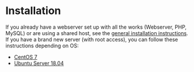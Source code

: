 # Installation

If you already have a webserver set up with all the works (Webserver, PHP, MySQL) or are using a shared host, see the [general installation instructions](/user/installation/general.md). If you have a brand new server (with root access), you can follow these instructions depending on OS:

* [CentOS 7](centos-7.md)
* [Ubuntu Server 18.04](ubuntu-server.md)
